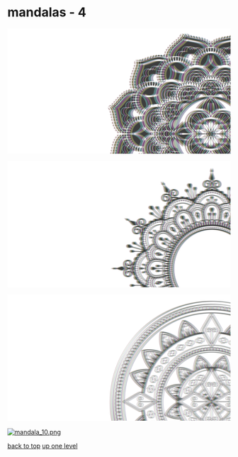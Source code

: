 # mandalas - 4
[![mandala_02.png](https://raw.githubusercontent.com/buckmanc/wallpapers/main/terminal/chromatic%20aberration/big/mandalas/mandala_02.png "mandala_02.png")](https://raw.githubusercontent.com/buckmanc/wallpapers/main/terminal/chromatic%20aberration/big/mandalas/mandala_02.png)

[![mandala_03.png](https://raw.githubusercontent.com/buckmanc/wallpapers/main/terminal/chromatic%20aberration/big/mandalas/mandala_03.png "mandala_03.png")](https://raw.githubusercontent.com/buckmanc/wallpapers/main/terminal/chromatic%20aberration/big/mandalas/mandala_03.png)

[![mandala_05.png](https://raw.githubusercontent.com/buckmanc/wallpapers/main/terminal/chromatic%20aberration/big/mandalas/mandala_05.png "mandala_05.png")](https://raw.githubusercontent.com/buckmanc/wallpapers/main/terminal/chromatic%20aberration/big/mandalas/mandala_05.png)

[![mandala_10.png](https://raw.githubusercontent.com/buckmanc/wallpapers/main/terminal/chromatic%20aberration/big/mandalas/mandala_10.png "mandala_10.png")](https://raw.githubusercontent.com/buckmanc/wallpapers/main/terminal/chromatic%20aberration/big/mandalas/mandala_10.png)



[back to top](#)
[up one level](/terminal/chromatic%20aberration/big/README.MD)
